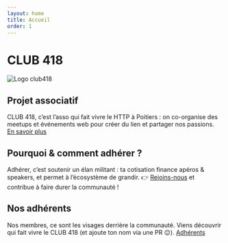 ```yaml
---
layout: home
title: Accueil
order: 1
---
```


# CLUB 418
![Logo club418](/assets/images/logo.png)

## Projet associatif
CLUB 418, c’est l’asso qui fait vivre le HTTP à Poitiers : on co-organise des meetups et événements web pour créer du lien et partager nos passions.
[En savoir plus](/projet-associatif/)

## Pourquoi & comment adhérer ?
Adhérer, c’est soutenir un élan militant : ta cotisation finance apéros & speakers, et permet à l’écosystème de grandir. 👉 [Rejoins-nous](/pourquoi-comment-adherer/) et contribue à faire durer la communauté !

## Nos adhérents
Nos membres, ce sont les visages derrière la communauté. Viens découvrir qui fait vivre le CLUB 418 (et ajoute ton nom via une PR 😉).
[Adhérents](/pourquoi-comment-adherer/)


